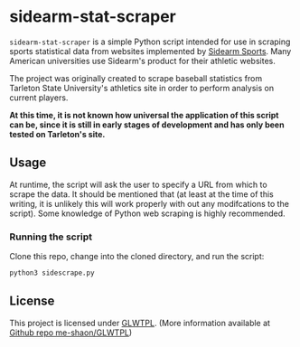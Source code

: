 # sidearm-stat-scraper

`sidearm-stat-scraper` is a simple Python script intended for use in scraping sports statistical data from websites implemented by [Sidearm Sports](https://www.sidearmsports.com/). Many American universities use Sidearm's product for their athletic websites.

The project was originally created to scrape baseball statistics from Tarleton State University's athletics site in order to perform analysis on current players.

**At this time, it is not known how universal the application of this script can be, since it is still in early stages of development and has only been tested on Tarleton's site.**

## Usage

At runtime, the script will ask the user to specify a URL from which to scrape the data. It should be mentioned that (at least at the time of this writing, it is unlikely this will work properly with out any modifcations to the script). Some knowledge of Python web scraping is highly recommended.

### Running the script

Clone this repo, change into the cloned directory, and run the script:

```bash
python3 sidescrape.py
```

## License

This project is licensed under [GLWTPL](https://github.com/me-shaon/GLWTPL/blob/master/LICENSE). (More information available at [Github repo me-shaon/GLWTPL](https://github.com/me-shaon/GLWTPL))